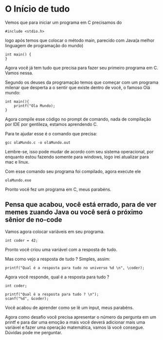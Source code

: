 # O Início de tudo

Vemos que para iniciar um programa em C precisamos do 

```
#include <stdio.h>
```

logo após temos que colocar o método main, parecido com Java(a melhor linguagem de programação do mundo)

```
int main() {
}
```
Agora você já tem tudo que precisa para fazer seu primeiro programa em C. Vamos nessa.

Segundo os deuses da programação temos que começar com um programa milenar que desperta a o sentir que existe dentro de você, o famoso Olá mundo:
```
int main(){
    printf("Ola Mundo);
}
```

Agora compile esse código no prompt de comando, nada de compilação por IDE por gentileza, estamos aprendendo C.

Para te ajudar esse é o comando que precisa: 
```
gcc olaMundo.c -o olaMundo.out
```
Lembre-se, isso pode mudar de acordo com seu sistema operacional, por enquanto estou fazendo somente para windows, logo irei atualizar para mac e linux.

Com esse comando seu programa foi compilado, agora execute ele

```
olaMundo.exe
```

Pronto você fez um programa em C, meus parabéns.


## Pensa que acabou, você está errado, para de ver memes zuando Java ou você será o próximo sênior de no-code 

Vamos agora colocar variáveis em seu programa.

```
int coder = 42;
```

Pronto você criou uma variável com a resposta de tudo.

Mas como vejo a resposta de tudo ? Simples, assim: 

```
printf("Qual é a resposta para tudo no universo %d \n", \coder);
```

Agora você responde, qual é a resposta para tudo ? 

```
int coder;

printf("Qual é a resposta para tudo ? \n");
scanf("%d", &coder);
```

Você acabou de aprender como se lê um input, meus parabéns.

Agora como desafio você precisa apresentar o número da pergunta em um printf e para dar uma emoção a mais você deverá adicionar mais uma variável e fazer uma operação matemática, vamos lá você consegue. Dúvidas pode me perguntar.
